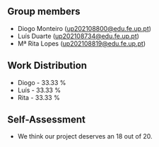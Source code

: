 ## Group members

- Diogo Monteiro (up202108800@edu.fe.up.pt)
- Luís Duarte (up202108734@edu.fe.up.pt)
- Mª Rita Lopes (up202108819@edu.fe.up.pt)

## Work Distribution

- Diogo - 33.33 %
- Luís - 33.33 %
- Rita - 33.33 %

## Self-Assessment

- We think our project deserves an 18 out of 20.

